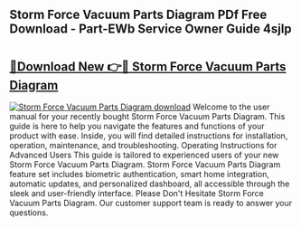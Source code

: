 ## Storm Force Vacuum Parts Diagram PDf Free Download - Part-EWb Service Owner Guide 4sjlp

# <h2><a href="http://dfkek1.blite.top/?on=Storm+Force+Vacuum+Parts+Diagram">🔗Download New 👉🔴 Storm Force Vacuum Parts Diagram</a></h2>

[![Storm Force Vacuum Parts Diagram download](https://i.imgur.com/lujVjoI.png)](http://dfkek1.blite.top/?on=Storm+Force+Vacuum+Parts+Diagram)
Welcome to the user manual for your recently bought Storm Force Vacuum Parts Diagram. This guide is here to help you navigate the features and functions of your product with ease. Inside, you will find detailed instructions for installation, operation, maintenance, and troubleshooting. Operating Instructions for Advanced Users This guide is tailored to experienced users of your new Storm Force Vacuum Parts Diagram. Storm Force Vacuum Parts Diagram feature set includes biometric authentication, smart home integration, automatic updates, and personalized dashboard, all accessible through the sleek and user-friendly interface. Please Don't Hesitate Storm Force Vacuum Parts Diagram. Our customer support team is ready to answer your questions.
